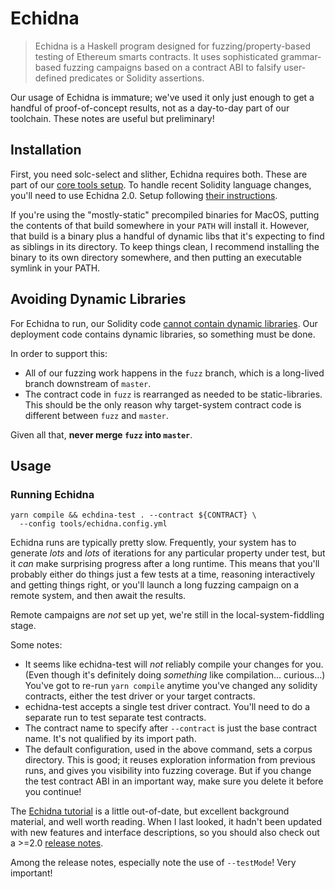 # Echidna

> Echidna is a Haskell program designed for fuzzing/property-based testing of Ethereum smarts contracts. It uses sophisticated grammar-based fuzzing campaigns based on a contract ABI to falsify user-defined predicates or Solidity assertions.

Our usage of Echidna is immature; we've used it only just enough to get a handful of proof-of-concept results, not as a day-to-day part of our toolchain. These notes are useful but preliminary!

## Installation

First, you need solc-select and slither, Echidna requires both. These are part of our [core tools setup](dev-env.md). To handle recent Solidity language changes, you'll need to use Echidna 2.0. Setup following [their instructions](https://github.com/crytic/echidna/#installation). 

If you're using the "mostly-static" precompiled binaries for MacOS, putting the contents of that build somewhere in your `PATH` will install it. However, that build is a binary plus a handful of dynamic libs that it's expecting to find as siblings in its directory. To keep things clean, I recommend installing the binary to its own directory somewhere, and then putting an executable symlink in your PATH.

## Avoiding Dynamic Libraries

For Echidna to run, our Solidity code [cannot contain dynamic libraries](https://github.com/crytic/echidna/#limitations-and-known-issues). Our deployment code contains dynamic libraries, so something must be done.

In order to support this:

- All of our fuzzing work happens in the `fuzz` branch, which is a long-lived branch downstream of `master`.
- The contract code in `fuzz` is rearranged as needed to be static-libraries. This should be the only reason why target-system contract code is different between `fuzz` and `master`. 

Given all that, **never merge `fuzz` into `master`**.

## Usage

### Running Echidna

    yarn compile && echdina-test . --contract ${CONTRACT} \
      --config tools/echidna.config.yml

Echidna runs are typically pretty slow. Frequently, your system has to generate _lots_ and _lots_ of iterations for any particular property under test, but it _can_ make surprising progress after a long runtime. This means that you'll probably either do things just a few tests at a time, reasoning interactively and getting things right, or you'll launch a long fuzzing campaign on a remote system, and then await the results.

Remote campaigns are _not_ set up yet, we're still in the local-system-fiddling stage.

Some notes:

- It seems like echidna-test will _not_ reliably compile your changes for you. (Even though it's definitely doing _something_ like compilation... curious...) You've got to re-run `yarn compile` anytime you've changed any solidity contracts, either the test driver or your target contracts.
- echidna-test accepts a single test driver contract. You'll need to do a separate run to test separate test contracts.
- The contract name to specify after `--contract` is just the base contract name. It's not qualified by its import path.
- The default configuration, used in the above command, sets a corpus directory. This is good; it reuses exploration information from previous runs, and gives you visibility into fuzzing coverage. But if you change the test contract ABI in an important way, make sure you delete it before you continue!

The [Echidna tutorial](https://github.com/crytic/building-secure-contracts/tree/master/program-analysis/echidna#echidna-tutorial) is a little out-of-date, but excellent background material, and well worth reading. When I last looked, it hadn't been updated with new features and interface descriptions, so you should also check out a >=2.0 [release notes](https://github.com/crytic/echidna/releases/tag/v2.0.0).

Among the release notes, especially note the use of `--testMode`! Very important!
